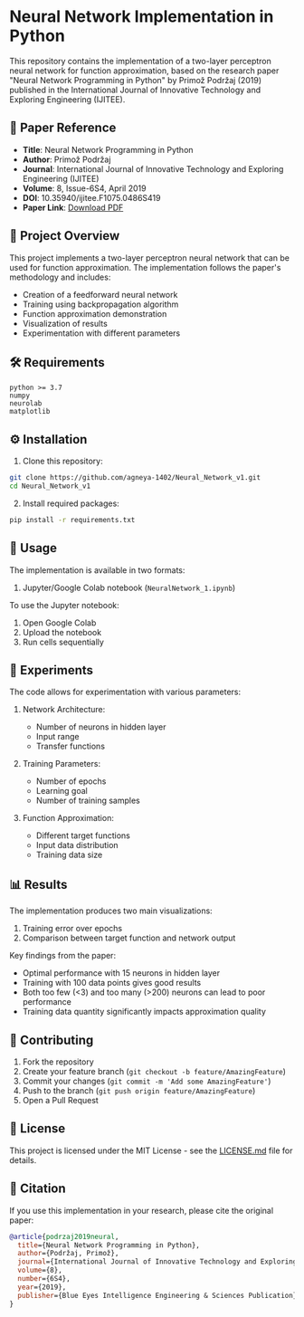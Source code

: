 # Neural Network Implementation in Python

This repository contains the implementation of a two-layer perceptron neural network for function approximation, based on the research paper "Neural Network Programming in Python" by Primož Podržaj (2019) published in the International Journal of Innovative Technology and Exploring Engineering (IJITEE).

## 📑 Paper Reference
- **Title**: Neural Network Programming in Python
- **Author**: Primož Podržaj
- **Journal**: International Journal of Innovative Technology and Exploring Engineering (IJITEE)
- **Volume**: 8, Issue-6S4, April 2019
- **DOI**: 10.35940/ijitee.F1075.0486S419
- **Paper Link**: [Download PDF](https://www.ijitee.org/wp-content/uploads/papers/v8i6s4/F10750486S419.pdf)

## 🎯 Project Overview

This project implements a two-layer perceptron neural network that can be used for function approximation. The implementation follows the paper's methodology and includes:
- Creation of a feedforward neural network
- Training using backpropagation algorithm
- Function approximation demonstration
- Visualization of results
- Experimentation with different parameters

## 🛠️ Requirements

```
python >= 3.7
numpy
neurolab
matplotlib
```

## ⚙️ Installation

1. Clone this repository:
```bash
git clone https://github.com/agneya-1402/Neural_Network_v1.git
cd Neural_Network_v1
```

2. Install required packages:
```bash
pip install -r requirements.txt
```

## 📘 Usage

The implementation is available in two formats:
1. Jupyter/Google Colab notebook (`NeuralNetwork_1.ipynb`)

To use the Jupyter notebook:
1. Open Google Colab
2. Upload the notebook
3. Run cells sequentially

## 🔬 Experiments

The code allows for experimentation with various parameters:

1. Network Architecture:
   - Number of neurons in hidden layer
   - Input range
   - Transfer functions

2. Training Parameters:
   - Number of epochs
   - Learning goal
   - Number of training samples

3. Function Approximation:
   - Different target functions
   - Input data distribution
   - Training data size

## 📊 Results

The implementation produces two main visualizations:
1. Training error over epochs
2. Comparison between target function and network output

Key findings from the paper:
- Optimal performance with 15 neurons in hidden layer
- Training with 100 data points gives good results
- Both too few (<3) and too many (>200) neurons can lead to poor performance
- Training data quantity significantly impacts approximation quality

## 🤝 Contributing

1. Fork the repository
2. Create your feature branch (`git checkout -b feature/AmazingFeature`)
3. Commit your changes (`git commit -m 'Add some AmazingFeature'`)
4. Push to the branch (`git push origin feature/AmazingFeature`)
5. Open a Pull Request

## 📄 License

This project is licensed under the MIT License - see the [LICENSE.md](LICENSE.md) file for details.

## 🔎 Citation

If you use this implementation in your research, please cite the original paper:

```bibtex
@article{podrzaj2019neural,
  title={Neural Network Programming in Python},
  author={Podržaj, Primož},
  journal={International Journal of Innovative Technology and Exploring Engineering},
  volume={8},
  number={6S4},
  year={2019},
  publisher={Blue Eyes Intelligence Engineering & Sciences Publication}
}
```

